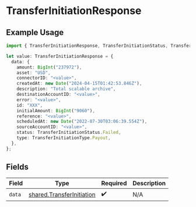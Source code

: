 # TransferInitiationResponse

## Example Usage

```typescript
import { TransferInitiationResponse, TransferInitiationStatus, TransferInitiationType } from "@formance/formance-sdk/sdk/models/shared";

let value: TransferInitiationResponse = {
  data: {
    amount: BigInt("237972"),
    asset: "USD",
    connectorID: "<value>",
    createdAt: new Date("2024-04-15T01:42:53.846Z"),
    description: "Total scalable archive",
    destinationAccountID: "<value>",
    error: "<value>",
    id: "XXX",
    initialAmount: BigInt("9060"),
    reference: "<value>",
    scheduledAt: new Date("2022-07-30T03:06:39.554Z"),
    sourceAccountID: "<value>",
    status: TransferInitiationStatus.Failed,
    type: TransferInitiationType.Payout,
  },
};
```

## Fields

| Field                                                                         | Type                                                                          | Required                                                                      | Description                                                                   |
| ----------------------------------------------------------------------------- | ----------------------------------------------------------------------------- | ----------------------------------------------------------------------------- | ----------------------------------------------------------------------------- |
| `data`                                                                        | [shared.TransferInitiation](../../../sdk/models/shared/transferinitiation.md) | :heavy_check_mark:                                                            | N/A                                                                           |